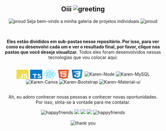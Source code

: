 ## <div align="center">Oiii <img src="https://user-images.githubusercontent.com/98588790/182398820-785196cb-73ae-4ab2-b350-7f9d2fff4ccb.gif" alt="greeting" width="50"/></div>

<div align="center">
    <img src="https://user-images.githubusercontent.com/98588790/182399985-9a220394-e88a-4454-a7b3-70053bc01976.gif" alt="proud" width="40"/>
    <span >Seja bem-vindo a minha galeria de projetos individuais </span> 
    <img src="https://user-images.githubusercontent.com/98588790/182399985-9a220394-e88a-4454-a7b3-70053bc01976.gif" alt="proud" width="40"/>
</div>
<br/>
<br/>

<div align="center">
<p> <strong>Eles estão divididos em sub-pastas nesse repositório. Por isso, para ver como eu desenvolvi cada um e ver o resultado final, por favor, clique nos pastas que você deseja visualizar.</strong> Todos eles foram desenvolvidos nessas tecnologias que vou colocar aqui:</p> 
</div>

<div style="display: inline_block" align="center"><br>
  <img align="center" alt="Karen-Js" height="30" width="40" src="https://raw.githubusercontent.com/devicons/devicon/master/icons/javascript/javascript-plain.svg">
  <img align="center" alt="Karen-Ts" height="30" width="40" src="https://raw.githubusercontent.com/devicons/devicon/master/icons/typescript/typescript-plain.svg">
  <img align="center" alt="Karen-React" height="30" width="40" src="https://raw.githubusercontent.com/devicons/devicon/master/icons/react/react-original.svg">
  <img align="center" alt="Karen-HTML" height="30" width="40" src="https://raw.githubusercontent.com/devicons/devicon/master/icons/html5/html5-original.svg">
  <img align="center" alt="Karen-CSS" height="30" width="40" src="https://raw.githubusercontent.com/devicons/devicon/master/icons/css3/css3-original.svg">
  <img align="center" alt="Karen-Node" height="30" width="40" src="https://cdn.jsdelivr.net/gh/devicons/devicon/icons/nodejs/nodejs-original.svg">
  <img align="center" alt="Karen-MySQL" height="30" width="40" src="https://cdn.jsdelivr.net/gh/devicons/devicon/icons/mysql/mysql-original-wordmark.svg">
  <img align="center" alt="Karen-Canva" height="30" width="40" src="https://cdn.jsdelivr.net/gh/devicons/devicon/icons/canva/canva-original.svg">
  <img align="center" alt="Karen-Bootstrap" height="30" width="40" src="https://cdn.jsdelivr.net/gh/devicons/devicon/icons/bootstrap/bootstrap-original-wordmark.svg">
  <img align="center" alt="Karen-Material-ui" height="30" width="40" src="https://cdn.jsdelivr.net/gh/devicons/devicon/icons/materialui/materialui-original.svg">
  
</div>
<br/>

<div align="center">
  <p>Ah, eu adoro conhecer novas pessoas e conhecer novas oportunidades. Por isso, sinta-se à vontade para me contatar.</p>
</div>

<div align="center"> 
  <img src="https://user-images.githubusercontent.com/98588790/182402730-6520b816-9a9d-4179-bbe6-25fb73e2a971.gif" alt="happyfriends" width="80"/>
  <a href = "mailto:karennckubo@gmail.com"><img src="https://img.shields.io/badge/-Gmail-%23333?style=for-the-badge&logo=gmail&logoColor=white" target="_blank"></a>
  <a href="https://www.linkedin.com/in/karen-kubo-22b929196/" target="_blank"><img src="https://img.shields.io/badge/-LinkedIn-%230077B5?style=for-the-badge&logo=linkedin&logoColor=white" target="_blank"></a>
  <a href="https://wa.me/5519994380962" target="_blank"><img src="https://img.shields.io/badge/WhatsApp-25D366?style=for-the-badge&logo=whatsapp&logoColor=white" target="_blank"></a> 
  <img src="https://user-images.githubusercontent.com/98588790/182402730-6520b816-9a9d-4179-bbe6-25fb73e2a971.gif" alt="happyfriends" width="80"/>
</div>
<br/>

<div align="center"> 
<img src="https://user-images.githubusercontent.com/98588790/182403521-f4fca439-c6a2-44c0-a29d-935e03c087a4.gif" alt="thank you" width="200"/>
</div>




